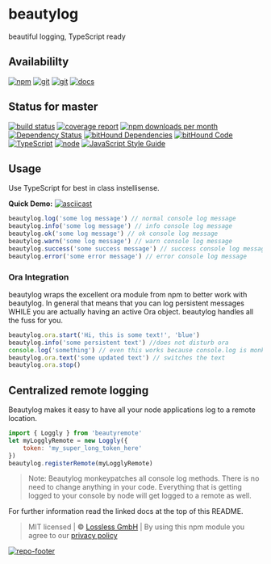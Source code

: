 # beautylog
beautiful logging, TypeScript ready

## Availabililty
[![npm](https://pushrocks.gitlab.io/assets/repo-button-npm.svg)](https://www.npmjs.com/package/beautylog)
[![git](https://pushrocks.gitlab.io/assets/repo-button-git.svg)](https://GitLab.com/pushrocks/beautylog)
[![git](https://pushrocks.gitlab.io/assets/repo-button-mirror.svg)](https://github.com/pushrocks/beautylog)
[![docs](https://pushrocks.gitlab.io/assets/repo-button-docs.svg)](https://pushrocks.gitlab.io/beautylog/)

## Status for master
[![build status](https://GitLab.com/pushrocks/beautylog/badges/master/build.svg)](https://GitLab.com/pushrocks/beautylog/commits/master)
[![coverage report](https://GitLab.com/pushrocks/beautylog/badges/master/coverage.svg)](https://GitLab.com/pushrocks/beautylog/commits/master)
[![npm downloads per month](https://img.shields.io/npm/dm/beautylog.svg)](https://www.npmjs.com/package/beautylog)
[![Dependency Status](https://david-dm.org/pushrocks/beautylog.svg)](https://david-dm.org/pushrocks/beautylog)
[![bitHound Dependencies](https://www.bithound.io/github/pushrocks/beautylog/badges/dependencies.svg)](https://www.bithound.io/github/pushrocks/beautylog/master/dependencies/npm)
[![bitHound Code](https://www.bithound.io/github/pushrocks/beautylog/badges/code.svg)](https://www.bithound.io/github/pushrocks/beautylog)
[![TypeScript](https://img.shields.io/badge/TypeScript-2.x-blue.svg)](https://nodejs.org/dist/latest-v6.x/docs/api/)
[![node](https://img.shields.io/badge/node->=%206.x.x-blue.svg)](https://nodejs.org/dist/latest-v6.x/docs/api/)
[![JavaScript Style Guide](https://img.shields.io/badge/code%20style-standard-brightgreen.svg)](http://standardjs.com/)

## Usage
Use TypeScript for best in class instellisense.

**Quick Demo:**
[![asciicast](https://asciinema.org/a/7w06e0n0ow2a1m2v1htbotru6.png)](https://asciinema.org/a/7w06e0n0ow2a1m2v1htbotru6)

```javascript
beautylog.log('some log message') // normal console log message
beautylog.info('some log message') // info console log message
beautylog.ok('some log message') // ok console log message
beautylog.warn('some log message') // warn console log message
beautylog.success('some success message') // success console log message
beautylog.error('some error message') // error console log message
```

### Ora Integration
beautylog wraps the excellent ora module from npm to better work with beautylog. In general that means that you can log persistent messages WHILE you are actually having an active Ora object. beautylog handles all the fuss for you.

```javascript
beautylog.ora.start('Hi, this is some text!', 'blue')
beautylog.info('some persistent text') //does not disturb ora
console.log('something') // even this works because console.log is monkeypatched by beautylog
beautylog.ora.text('some updated text') // switches the text
beautylog.ora.stop()
```

## Centralized remote logging
Beautylog makes it easy to have all your node applications log to a remote location.

```javascript
import { Loggly } from 'beautyremote'
let myLogglyRemote = new Loggly({
    token: 'my_super_long_token_here'
})
beautylog.registerRemote(myLogglyRemote)
```

> Note: Beautylog monkeypatches all console log methods.
There is no need to change anything in your code.
Everything that is getting logged to your console by node will get logged to a remote as well.

For further information read the linked docs at the top of this README.

> MIT licensed | **&copy;** [Lossless GmbH](https://lossless.gmbh)
| By using this npm module you agree to our [privacy policy](https://lossless.gmbH/privacy.html)

[![repo-footer](https://pushrocks.gitlab.io/assets/repo-footer.svg)](https://push.rocks)
